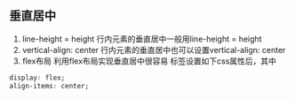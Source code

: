 ## 垂直居中
1. line-height = height
行内元素的垂直居中一般用line-height = height
2. vertical-align: center
行内元素的垂直居中也可以设置vertical-align: center
3. flex布局
利用flex布局实现垂直居中很容易
标签设置如下css属性后，其中
```css
display: flex;
align-items: center;
```
